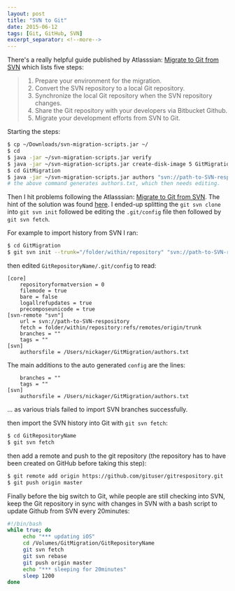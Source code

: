 ```yaml
---
layout: post
title: "SVN to Git"
date: 2015-06-12
tags: [Git, GitHub, SVN]
excerpt_separator: <!--more-->
---
```

There's a really helpful guide published by Atlasssian: [Migrate to Git from SVN](https://www.atlassian.com/git/tutorials/migrating-overview/)  which lists five steps:

> 1. Prepare your environment for the migration.
> 2. Convert the SVN repository to a local Git repository.
> 3. Synchronize the local Git repository when the SVN repository changes.
> 4. Share the Git repository with your developers via Bitbucket Github.
> 5. Migrate your development efforts from SVN to Git.

<!--more-->

Starting the steps:

```bash
$ cp ~/Downloads/svn-migration-scripts.jar ~/
$ cd
$ java -jar ~/svn-migration-scripts.jar verify
$ java -jar ~/svn-migration-scripts.jar create-disk-image 5 GitMigration
$ cd GitMigration
$ java -jar ~/svn-migration-scripts.jar authors "svn://path-to-SVN-respository"  > authors.txt
# the above command generates authors.txt, which then needs editing.
```

Then I hit problems following the Atlasssian: [Migrate to Git from SVN](https://www.atlassian.com/git/tutorials/migrating-overview/). The hint of the solution was found [here](https://gist.github.com/trodrigues/1023167). I ended-up splitting the `git svn clone` into `git svn init` followed be editing the `.git/config` file then followed by `git svn fetch`.

For example to import history from SVN I ran:

```bash
$ cd GitMigration
$ git svn init --trunk="/folder/within/repository" "svn://path-to-SVN-respository" GitRepositoryName
```

then edited `GitRepositoryName/.git/config` to read:

```
[core]
    repositoryformatversion = 0
    filemode = true
    bare = false
    logallrefupdates = true
    precomposeunicode = true
[svn-remote "svn"]
    url = svn://path-to-SVN-respository
    fetch = folder/within/repository:refs/remotes/origin/trunk
    branches = ""
    tags = ""
[svn]
    authorsfile = /Users/nickager/GitMigration/authors.txt
```

The main additions to the auto generated `config` are the lines:

```
    branches = ""
    tags = ""
[svn]
    authorsfile = /Users/nickager/GitMigration/authors.txt
```

... as various trials failed to import SVN branches successfully.

then import the SVN history into Git with `git svn fetch`:

```bash
$ cd GitRepositoryName
$ git svn fetch
```

then add a remote and push to the git repository (the repository has to have been created on GitHub before taking this step):

```bash
$ git remote add origin https://github.com/gituser/gitrespository.git
$ git push origin master
```

Finally before the big switch to Git, while people are still checking into SVN, keep the Git repository in sync with changes in SVN  with a bash script to update Github from SVN every 20minutes:

```bash
#!/bin/bash
while true; do
	 echo "*** updating iOS"
	 cd /Volumes/GitMigration/GitRepositoryName
	 git svn fetch
	 git svn rebase
	 git push origin master
	 echo "*** sleeping for 20minutes"
	 sleep 1200
done
```
